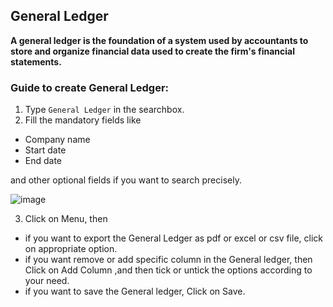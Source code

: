 ## General Ledger
**A general ledger is the foundation of a system used by accountants to store and organize financial data used to create the firm's financial statements.**
  
### Guide to create General Ledger:

1. Type ```General Ledger``` in the searchbox.
2. Fill the mandatory fields like 
- Company name
- Start date 
- End date

and other optional fields if you want to search precisely.

![image](https://user-images.githubusercontent.com/74251229/112711161-453d3f80-8eec-11eb-889d-6ac18f159a1c.png)

3. Click on Menu, then
- if you want to export the General Ledger as pdf or excel or csv file, click on appropriate option.
- if you want remove or add specific column in the General ledger, then Click on Add Column ,and then tick or untick the options according to your need.
- if you want to save the General ledger, Click on Save.

